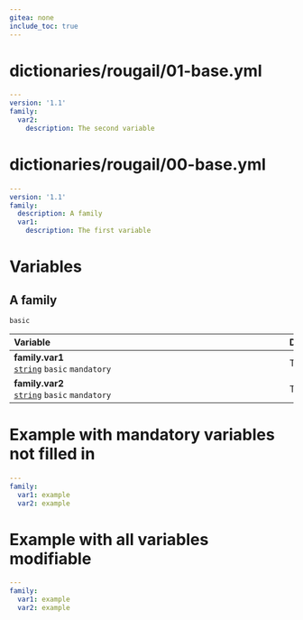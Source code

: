 ```yaml
---
gitea: none
include_toc: true
---
```

# dictionaries/rougail/01-base.yml

```yaml
---
version: '1.1'
family:
  var2:
    description: The second variable
```
# dictionaries/rougail/00-base.yml

```yaml
---
version: '1.1'
family:
  description: A family
  var1:
    description: The first variable
```
# Variables

## A family

`basic`

| Variable&nbsp;&nbsp;&nbsp;&nbsp;&nbsp;&nbsp;&nbsp;&nbsp;&nbsp;&nbsp;&nbsp;&nbsp;&nbsp;&nbsp;&nbsp;&nbsp;&nbsp;&nbsp;&nbsp;&nbsp;&nbsp;&nbsp;&nbsp;&nbsp;&nbsp;&nbsp;&nbsp;&nbsp;&nbsp;&nbsp;&nbsp;&nbsp;&nbsp;&nbsp;&nbsp;&nbsp;&nbsp;&nbsp;&nbsp;&nbsp;&nbsp;&nbsp;&nbsp;&nbsp;&nbsp;&nbsp;&nbsp;&nbsp;&nbsp;&nbsp;&nbsp;&nbsp;&nbsp;&nbsp;&nbsp;&nbsp;&nbsp;&nbsp;&nbsp;&nbsp;&nbsp;&nbsp;&nbsp;&nbsp;&nbsp;&nbsp;&nbsp;&nbsp;&nbsp;&nbsp;&nbsp;&nbsp;&nbsp;&nbsp;&nbsp;&nbsp;&nbsp;&nbsp;&nbsp;&nbsp;&nbsp;&nbsp;&nbsp;&nbsp;&nbsp;&nbsp;&nbsp;&nbsp;&nbsp;&nbsp;&nbsp;&nbsp;&nbsp;&nbsp;&nbsp;   | Description&nbsp;&nbsp;&nbsp;&nbsp;&nbsp;&nbsp;&nbsp;&nbsp;&nbsp;&nbsp;&nbsp;&nbsp;&nbsp;&nbsp;&nbsp;&nbsp;&nbsp;&nbsp;&nbsp;&nbsp;&nbsp;&nbsp;&nbsp;&nbsp;&nbsp;&nbsp;&nbsp;&nbsp;&nbsp;&nbsp;&nbsp;&nbsp;&nbsp;&nbsp;&nbsp;&nbsp;&nbsp;&nbsp;&nbsp;&nbsp;&nbsp;&nbsp;&nbsp;&nbsp;&nbsp;&nbsp;&nbsp;&nbsp;&nbsp;&nbsp;&nbsp;&nbsp;&nbsp;&nbsp;&nbsp;&nbsp;&nbsp;&nbsp;&nbsp;&nbsp;&nbsp;&nbsp;&nbsp;&nbsp;&nbsp;&nbsp;&nbsp;&nbsp;&nbsp;&nbsp;&nbsp;&nbsp;&nbsp;&nbsp;&nbsp;&nbsp;&nbsp;&nbsp;&nbsp;&nbsp;&nbsp;&nbsp;&nbsp;&nbsp;&nbsp;&nbsp;&nbsp;&nbsp;&nbsp;&nbsp;&nbsp;&nbsp;   |
|------------------------------------------------------------------------------------------------------------------------------------------------------------------------------------------------------------------------------------------------------------------------------------------------------------------------------------------------------------------------------------------------------------------------------------------------------------------------------------------------------------------------------------------------------------------------------------------------------|---------------------------------------------------------------------------------------------------------------------------------------------------------------------------------------------------------------------------------------------------------------------------------------------------------------------------------------------------------------------------------------------------------------------------------------------------------------------------------------------------------------------------------------------------------------------------------------|
| **family.var1**<br/>[`string`](https://rougail.readthedocs.io/en/latest/variable.html#variables-types) `basic` `mandatory`                                                                                                                                                                                                                                                                                                                                                                                                                                                                           | The first variable.                                                                                                                                                                                                                                                                                                                                                                                                                                                                                                                                                                   |
| **family.var2**<br/>[`string`](https://rougail.readthedocs.io/en/latest/variable.html#variables-types) `basic` `mandatory`                                                                                                                                                                                                                                                                                                                                                                                                                                                                           | The second variable.                                                                                                                                                                                                                                                                                                                                                                                                                                                                                                                                                                  |


# Example with mandatory variables not filled in

```yaml
---
family:
  var1: example
  var2: example
```
# Example with all variables modifiable

```yaml
---
family:
  var1: example
  var2: example
```
